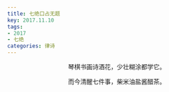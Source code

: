 ```yaml
---
title: 七绝口占无题
key: 2017.11.10
tags: 
- 2017
- 七绝
categories: 律诗
---
```


<p align="center">琴棋书画诗酒花，少壮糊涂都学它。
</p>
<p align="center">而今清醒七件事，柴米油盐酱醋茶。
</p>
